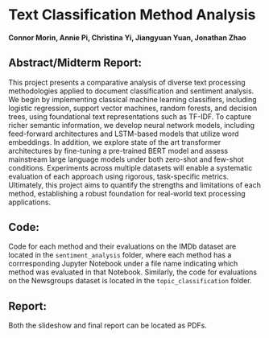 # Text Classification Method Analysis
#### Connor Morin, Annie Pi, Christina Yi, Jiangyuan Yuan, Jonathan Zhao

## Abstract/Midterm Report:
This project presents a comparative analysis of diverse text processing methodologies applied to document classification and sentiment analysis. We begin by implementing classical machine learning classifiers, including logistic regression, support vector machines, random forests, and decision trees, using foundational text representations such as TF-IDF. To capture richer semantic information, we develop neural network models, including feed-forward architectures and LSTM-based models that utilize word embeddings. In addition, we explore state of the art transformer architectures by fine-tuning a pre-trained BERT model and assess mainstream large language models under both zero-shot and few-shot conditions. Experiments across multiple datasets will enable a systematic evaluation of each approach using rigorous, task-specific metrics. Ultimately, this project aims to quantify the strengths and limitations of each method, establishing a robust foundation for real-world text processing applications.

## Code:
Code for each method and their evaluations on the IMDb dataset are located in the `sentiment_analysis` folder, where each method has a corrresponding Jupyter Notebook under a file name indicating which method was evaluated in that Notebook. Similarly, the code for evaluations on the Newsgroups dataset is located in the `topic_classification` folder.

## Report:
Both the slideshow and final report can be located as PDFs.
